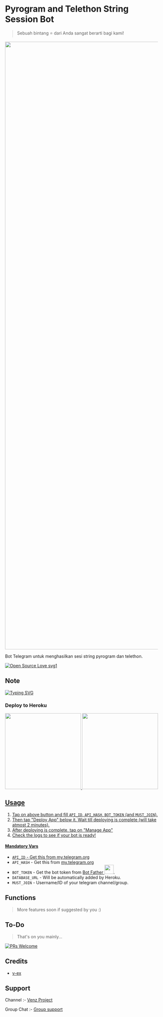 # Pyrogram and Telethon String Session Bot

> Sebuah bintang ⭐ dari Anda sangat berarti bagi kami!

<p align="center"><a href="https://github.com/eldy020502"><img src="https://telegra.ph/file/0043fe29f8af3b6daa78a.jpg" width="2000"></a></p>

Bot Telegram untuk menghasilkan sesi string pyrogram dan telethon.

[![Open Source Love svg1](https://badges.frapsoft.com/os/v1/open-source.svg?v=103)](https://github.com/ellerbrock/open-source-badges/)

## Note
[![Typing SVG](https://readme-typing-svg.herokuapp.com?color=%2336BCF7&lines=Ini+adalah+Bot+Yang+Sangat+Berguna+Untuk;Mengambil+String+Session+Dari;Bot+Ini;Kamu+Dapat+Melihat+String+Milikmu+Di;Pesan+Tersimpan+Telegrammu;Jangan+Sebar+String+Session+Ini;Kepada+Siapapun;Another+Bytes+Account+Will+Be+Ban;Selamat+Mendeploy+%F0%9F%92%96)](https://git.io/typing-svg)

### Deploy to Heroku

<p align="center">
<a href="https://dashboard.heroku.com/new?template=https://github.com/eldy020502/Venz-String-Generator-"><img src="https://img.shields.io/badge/Deploy%20To%20Heroku-blueviolet?style=for-the-badge&logo=heroku" width="250""/</a>  
<a href="https://telegram.dog/XTZ_HerokuBot?start=ZWxkeTAyMDUwMi9WZW56LVN0cmluZy1HZW5lcmF0b3ItIG1haW4"><img src="https://img.shields.io/badge/Deploy%20Via%20Telegram-blue?style=for-the-badge&logo=telegram" width="250""/</a>  </p>

## Usage

1. Tap on above button and fill `API_ID`, `API_HASH`, `BOT_TOKEN` (and `MUST_JOIN`).
2. Then tap "Deploy App" below it. Wait till deploying is complete (will take atmost 2 minutes).
3. After deploying is complete, tap on "Manage App"
4. Check the logs to see if your bot is ready!

#### Mandatory Vars

- `API_ID` - Get this from [my.telegram.org](https://my.telegram.org/auth)
- `API_HASH` - Get this from [my.telegram.org](https://my.telegram.org/auth)
- `BOT_TOKEN` - Get the bot token from [Bot Father <img src="https://telegra.ph/file/8d80c13110506bf1cb58e.jpg" width="30" height="30">](https://telegram.dog/BotFather).
- `DATABASE_URL` - Will be automatically added by Heroku.
- `MUST_JOIN` - Username/ID of your telegram channel/group.

## Functions

> More features soon if suggested by you :)

## To-Do

> That's on you mainly...

[![PRs Welcome](https://img.shields.io/badge/PRs-welcome-brightgreen.svg?style=flat-square)](http://makeapullrequest.com)

## Credits

- [v-ex](https://github.com/moonscrsh)

## Support

Channel :- [Venz Project](https://t.me/venzproject)

Group Chat :- [Group support](https://t.me/justvenzzz)
